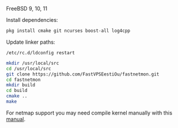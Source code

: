FreeBSD 9, 10, 11

Install dependencies:
```bash
pkg install cmake git ncurses boost-all log4cpp
```

Update linker paths:
```
/etc/rc.d/ldconfig restart
```


```bash
mkdir /usr/local/src
cd /usr/local/src
git clone https://github.com/FastVPSEestiOu/fastnetmon.git
cd fastnetmon
mkdir build
cd build
cmake ..
make
```

For netmap support you may need compile kernel manually with this [manual](BUILDING_FREEBSD_KERNEL_FOR_NETMAP.md).

